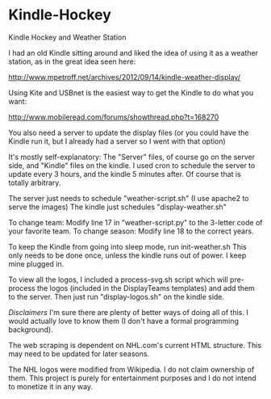 Kindle-Hockey
=============

Kindle Hockey and Weather Station


I had an old Kindle sitting around and liked the idea of using it as a weather station, as in the great idea seen here:

http://www.mpetroff.net/archives/2012/09/14/kindle-weather-display/

Using Kite and USBnet is the easiest way to get the Kindle to do what you want:

http://www.mobileread.com/forums/showthread.php?t=168270

You also need a server to update the display files (or you could have the Kindle run it, but I already had a server so I went with that option)

It's mostly self-explanatory: The "Server" files, of course go on the server side, and "Kindle" files on the kindle. I used cron to schedule the server to update every 3 hours, and the kindle 5 minutes after. Of course that is totally arbitrary. 

The server just needs to schedule "weather-script.sh" (I use apache2 to serve the images)
The kindle just schedules "display-weather.sh"


To change team: Modify line 17 in "weather-script.py" to the 3-letter code of your favorite team.
To change season: Modify line 18 to the correct years.


To keep the Kindle from going into sleep mode, run init-weather.sh
This only needs to be done once, unless the kindle runs out of power. I keep mine plugged in.


To view all the logos, I included a process-svg.sh script which will pre-process the logos (included in the DisplayTeams templates) and add them to the server. Then just run "display-logos.sh" on the kindle side.

*Disclaimers*
I'm sure there are plenty of better ways of doing all of this. I would actually love to know them (I don't have a formal programming background).

The web scraping is dependent on NHL.com's current HTML structure. This may need to be updated for later seasons.

The NHL logos were modified from Wikipedia. I do not claim ownership of them. This project is purely for entertainment purposes and I do not intend to monetize it in any way.



